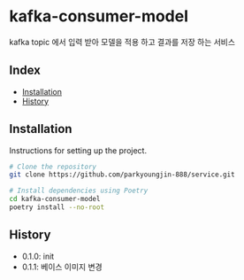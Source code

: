 # kafka-consumer-model

kafka topic 에서 입력 받아 모델을 적용 하고 결과를 저장 하는 서비스

## Index

- [Installation](#installation)
- [History](#History)

## Installation

Instructions for setting up the project.

```bash
# Clone the repository
git clone https://github.com/parkyoungjin-888/service.git

# Install dependencies using Poetry
cd kafka-consumer-model
poetry install --no-root
```

## History
+ 0.1.0: init
+ 0.1.1: 베이스 이미지 변경
